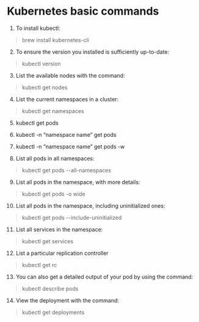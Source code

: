# Kubernetes basic commands

1. To install kubectl:
  > brew install kubernetes-cli

2. To ensure the version you installed is sufficiently up-to-date:
  > kubectl version

3. List the available nodes with the command:
  > kubectl get nodes

4. List the current namespaces in a cluster: 
  > kubectl get namespaces

5. kubectl get pods

6. kubectl -n “namespace name” get pods

7. kubectl -n “namespace name” get pods -w

8. List all pods in all namespaces:
> kubectl get pods --all-namespaces  

9. List all pods in the namespace, with more details:
> kubectl get pods -o wide         

10. List all pods in the namespace, including uninitialized ones:
> kubectl get pods --include-uninitialized      

11. List all services in the namespace:
> kubectl get services

12. List a particular replication controller
> kubectl get rc <rc-name> 

13. You can also get a detailed output of your pod by using the command:
> kubectl describe pods

14. View the deployment with the command:
> kubectl get deployments
